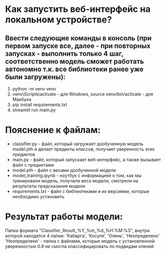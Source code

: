 # Как запустить веб-интерфейс на локальном устройстве?
## Ввести следующие команды в консоль (при первом запуске все, далее - при повторных запусках - выполнить только 4 шаг, соответственно модель сможет работать автономно т.к. все библиотеки ранее уже были загружены):
1. python -m venv venv
2. venv\Scripts\activate - для Windows, source venv/bin/activate - для Макбука
3. pip install requirements.txt
4. streamlit run main.py

# Пояснение к файлам:
* classifier.py - файл, который загружает дообученную модель model.pth и делает предикты классов, получает уверенность этих предиктов
* main.py - файл, который запускает веб-интерфейс, а также вызывает файл с предиктами
* model.pth - файл с весами дообученной модели
* model_training.ipynb - ноутбук с информацией о том, как мы тренировали модель, получали веса модели, смотрели на результаты предсказания модели
* requirements.txt - файл с библиотеками и их версиями, которые необходимо установить

# Результат работы модели:
Папка формата "Classifier_Result_%Y_%m_%d_%H:%M:%S", внутри которой находятся 4 папки: 'Кабарга', 'Косуля', 'Олень', 'Неопределено' \
'Неопределено' - папка с файлами, которые модель с установленной уверенностью 0.8 не смогла классифицировать по подвидам оленей
